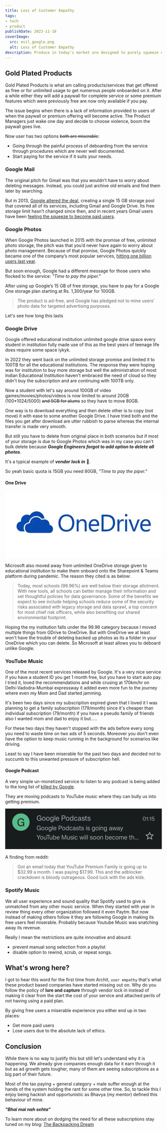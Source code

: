 ```yaml
---
title: Loss of Customer Empathy
tags:
- tech
- product
publishDate: 2023-11-18
coverImage:
  src: evil_google.png
  alt: Loss of Customer Empathy
description: Produce in today's market are designed to purely squeeze out money from you with having any empathy for customers. Let's go over such examples and what is my plan to tackle these.
---
```


## Gold Plated Products

Gold Plated Products is what am calling products/services that get offered as free or for unlimited usage to get numerous people onboarded on it. After a while either they will add a paywall for complete service or some premium features which were previously free are now only available if you pay.

The issue begins when there is a lack of information provided to users of when the paywall or premium offering will become active. The Product Managers just wake one day and decide to choose violence, boom the paywall goes live.

Now user has two options ~~both are miserable~~:
- Going through the painful process of deboarding from the service through procedures which are never well documented.
- Start paying for the service if it suits your needs.

### Google Mail

The original pitch for Gmail was that you wouldn’t have to worry about deleting messages. Instead, you could just archive old emails and find them later by searching.

But in 2013, [Google altered the deal](https://drive.googleblog.com/2013/05/bringing-it-all-together-15-gb-now.html), creating a single 15 GB storage pool that covered all of its services, including Gmail and Google Drive. Its free storage limit hasn’t changed since then, and in recent years Gmail users have been [feeling the squeeze to become paid users](https://www.bloomberg.com/news/articles/2019-10-22/gmail-hooked-us-on-free-storage-now-google-is-making-us-pay).

### Google Photos

When Google Photos launched in 2015 with the promise of free, unlimited photo storage, the pitch was that you’d never have again to worry about photo management. Because of that promise, Google Photos quickly became one of the company’s most popular services, [hitting one billion users last year](https://www.fastcompany.com/90380618/how-google-photos-joined-the-billion-user-club).

But soon enough, Google had a different message for those users who flocked to the service: *"Time to pay the piper."*

After using up Google’s 15 GB of free storage, you have to pay for a Google One storage plan starting at Rs. 1,300/year for 100GB.

>The product is ad-free, and Google has pledged not to mine users’ photo data for targeted advertising purposes.

Let's see how long this lasts

### Google Drive

Google offered educational institution unlimited google drive space every student in institution fully made use of this as the best years of teenage life does require some space iykyk.

In 2022 they went back on the unlimited storage promise and limited it to 100TB for all the educational institutions. The response they were hoping was for institution to buy more storage but well the administration of most Indian Educational Institution haven't embraced the need of cloud so they didn't buy the subscription and are continuing with 100TB only.

Now a student with let's say around 100GB of video games/movies/photos/videos is now limited to around 20GB (100\*1024/5000) ~~and 5GB for alums~~ so they have to move 80GB.

One way is to download everything and then delete other is to copy (not move) it with ease to some another Google Drive. I have tried both and the files you get after download are utter rubbish to parse whereas the internal transfer is made very smooth.

But still you have to delete from original place in both scenarios but if most of your storage is due to Google Photos which was in my case you can't bulk delete because __*Google Engineers forgot to add option to delete all photos*__.

It's a typical example of ***vendor lock in*** 🔐.

So yeah basic quota is 15GB you need 80GB, *"Time to pay the piper."*

#### One Drive

![one drive](one_drive_logo.png)

Microsoft also moved away from unlimited OneDrive storage given to educational institution to make them onboard onto the Sharepoint & Teams platform during pandemic. The reason they cited is as below:

>Today, most schools (99.96%) are well below their storage allotment. With new tools, all schools can better manage their information and set thoughtful policies for data governance. Some of the benefits we expect to see include helping schools reduce some of the security risks associated with legacy storage and data sprawl, a top concern for most chief risk officers, while also benefiting our shared environmental footprint.

Hoping the my institution falls under the 99.96 category because I moved multiple things from GDrive to OneDrive. But with OneDrive we at least won't have the trouble of deleting backed up photos as its a folder in your OneDrive which you can delete. So Microsoft at least allows you to deboard unlike Google.

### YouTube Music

One of the most recent services released by Google. It's a very nice service if you have a student ID you get 1 month free, but you have to start auto pay. I tried it, loved the recommendations and while crusing at 170km/hr on Delhi-Vadodra-Mumbai expressway it added even more fun to the journey where even my Mom and Dad started jamming.

It's been two days since my subscription expired given that I loved it I was planning to get a family subscription (179/month) since it's cheaper than individual subscription (79/month) if you have a pseudo family of friends also I wanted mom and dad to enjoy it but.....

For these two days they haven't stopped with the ads before every song you need to waste time on two ads of 5 seconds. Moreover you don't even have the option to keep music running in the background for scenarios like driving.

Least to say I have been miserable for the past two days and decided not to succumb to this unwanted pressure of subscription hell.

#### Google Podcast

A very simple un-monetized service to listen to any podcast is being added to the long list of [killed by Google](https://killedbygoogle.com/).

They are moving podcasts to YouTube music where they can bully us into getting premium.

![google podcast killed](google_podcast.jpg)

A finding from reddit:

>Got an email today that YouTube Premium Family is going up to $32.99 a month. I was paying $17.99. This and the adblocker crackdown is bloody outrageous. Good luck with the ads kids.

### Spotify Music

We all user experience and sound quality that Spotify used to give is unmatched from any other music service. When they started with year in review thing every other organization followed it even Paytm. But now instead of making others follow it they are following Google in making its free users feel miserable. Probably because Youtube Music was snatching away its revenue.

Really I mean the restrictions are quite innovative and absurd:
- prevent manual song selection from a playlist
- disable option to rewind, scrub, or repeat songs.

## What's wrong here?

I got to hear this word for the first time from Archit, `user empathy` that's what these product based companies have started missing out on. Why do you follow the policy of **lure and capture** through vendor lock in instead of making it clear from the start the cost of your service and attached perils of not having using a paid plan.

By giving free users a miserable experience you either end up in two places:
- Get more paid users
- Lose users due to the absolute lack of ethics.

## Conclusion

While there is no way to justify this but still let's understand why it is happening. We already give companies enough data for it earn through it but as ad growth gets tougher, many of them are seeing subscriptions as a big part of their future.

Most of the tax paying + general category + male suffer enough at the hands of the system holding the rant for some other time. So, to tackle this I enjoy being hackish and opportunistic as Bhavya (my mentor) defined this behaviour of mine.

*__"Bhai mai nah sehta"__*

To learn more about on dodging the need for all these subscriptions stay tuned on my blog: [The Backpacking Dream](https://king-11.github.io/blog/)
